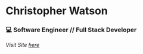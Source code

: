 <h1>
  Christopher Watson
</h1>
<h3>
  💻 Software Engineer // Full Stack Developer
</h3>

_Visit Site [here](https://www.christopherwatson.co)_

